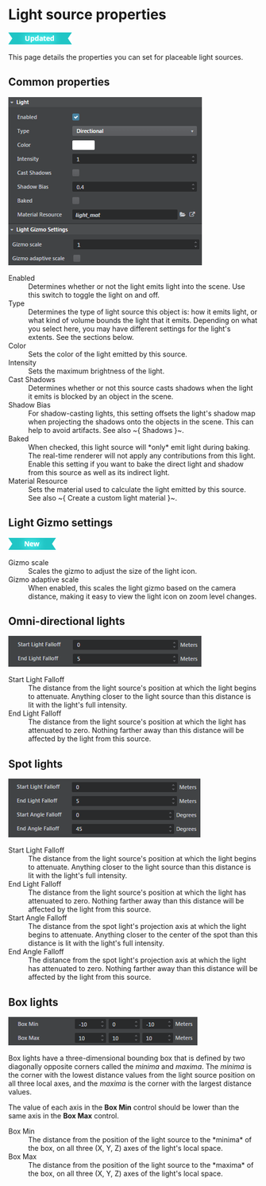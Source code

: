 # Light source properties

![UPDATED](../../../images/updated.png)

This page details the properties you can set for placeable light sources.

## Common properties

![Common light properties](../../../images/light_properties.png)

<dl>
<dt>Enabled</dt>
<dd>Determines whether or not the light emits light into the scene. Use this switch to toggle the light on and off.</dd>
<dt>Type</dt>
<dd>Determines the type of light source this object is: how it emits light, or what kind of volume bounds the light that it emits. Depending on what you select here, you may have different settings for the light's extents. See the sections below.</dd>
<dt>Color</dt>
<dd>Sets the color of the light emitted by this source.</dd>
<dt>Intensity</dt>
<dd>Sets the maximum brightness of the light.</dd>
<dt>Cast Shadows</dt>
<dd>Determines whether or not this source casts shadows when the light it emits is blocked by an object in the scene.</dd>
<dt>Shadow Bias</dt>
<dd>For shadow-casting lights, this setting offsets the light's shadow map when projecting the shadows onto the objects in the scene. This can help to avoid artifacts. See also ~{ Shadows }~.</dd>
<dt>Baked</dt>
<dd>When checked, this light source will *only* emit light during baking. The real-time renderer will not apply any contributions from this light. Enable this setting if you want to bake the direct light and shadow from this source as well as its indirect light.</dd>
<dt>Material Resource</dt>
<dd>Sets the material used to calculate the light emitted by this source. See also ~{ Create a custom light material }~.</dd>
</dl>

## Light Gizmo settings

[![NEW](../../../images/new.png "What else is new in v1.5?")](../../../release_notes/readme_1.5.html)

<dl>
<dt>Gizmo scale</dt>
<dd>Scales the gizmo to adjust the size of the light icon.</dd>
<dt>Gizmo adaptive scale</dt>
<dd>When enabled, this scales the light gizmo based on the camera distance, making it easy to view the light icon on zoom level changes.</dd>
</dl>

## Omni-directional lights

![Omni-directional light properties](../../../images/light_properties_omni.png)

<dl>
<dt>Start Light Falloff</dt>
<dd>The distance from the light source's position at which the light begins to attenuate. Anything closer to the light source than this distance is lit with the light's full intensity.</dd>
<dt>End Light Falloff</dt>
<dd>The distance from the light source's position at which the light has attenuated to zero. Nothing farther away than this distance will be affected by the light from this source.</dd>
</dl>

## Spot lights

![Spot light properties](../../../images/light_properties_spot.png)

<dl>
<dt>Start Light Falloff</dt>
<dd>The distance from the light source's position at which the light begins to attenuate. Anything closer to the light source than this distance is lit with the light's full intensity.</dd>
<dt>End Light Falloff</dt>
<dd>The distance from the light source's position at which the light has attenuated to zero. Nothing farther away than this distance will be affected by the light from this source.</dd>
<dt>Start Angle Falloff</dt>
<dd>The distance from the spot light's projection axis at which the light begins to attenuate. Anything closer to the center of the spot than this distance is lit with the light's full intensity.</dd>
<dt>End Angle Falloff</dt>
<dd>The distance from the spot light's projection axis at which the light has attenuated to zero. Nothing farther away than this distance will be affected by the light from this source.</dd>
</dl>

## Box lights

![Box light properties](../../../images/light_properties_box.png)

Box lights have a three-dimensional bounding box that is defined by two diagonally opposite corners called the *minima* and *maxima*. The *minima* is the corner with the lowest distance values from the light source position on all three local axes, and the *maxima* is the corner with the largest distance values.

The value of each axis in the **Box Min** control should be lower than the same axis in the **Box Max** control.

<dl>
<dt>Box Min</dt>
<dd>The distance from the position of the light source to the *minima* of the box, on all three (X, Y, Z) axes of the light's local space.</dd>
<dt>Box Max</dt>
<dd>The distance from the position of the light source to the *maxima* of the box, on all three (X, Y, Z) axes of the light's local space.</dd>
</dl>
